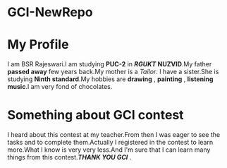 # GCI-NewRepo
# My Profile
I am BSR Rajeswari.I am studying **PUC-2** in **_RGUKT_** **NUZVID**.My father **passed away** few years back.My mother is a *Tailor*.
I have a sister.She is studying **Ninth standard**.My hobbies are **drawing** , **painting** , **listening music**.I am very fond of chocolates.
# Something about GCI contest
I heard about this contest at my teacher.From then I was eager to see the tasks and to complete them.Actually I registered in the contest to learn more.What I know is very very less.And I'm sure that I can learn many things from this contest.**_THANK YOU GCI_** .
